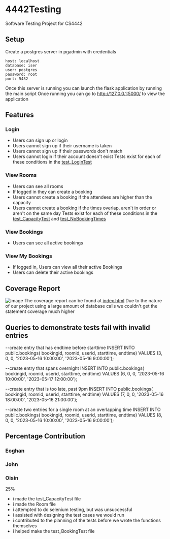# 4442Testing
Software Testing Project for CS4442

## Setup
Create a postgres server in pgadmin with credentials
```
host: localhost
database: iser
user: postgres
password: root
port: 5432
```
Once this server is running you can launch the flask application by running the main script
Once running you can go to http://127.0.0.1:5000/ to view the application

## Features
### Login
- Users can sign up or login
- Users cannot sign up if their username is taken
- Users cannot sign up if their passwords don't match
- Users cannot login if their account doesn't exist
Tests exist for each of these conditions in the [test_LoginTest](./main/tests/unit_tests/test_LoginTest.py)

### View Rooms
- Users can see all rooms
- If logged in they can create a booking
- Users cannot create a booking if the attendees are higher than the capacity
- Users cannot create a booking if the times overlap, aren't in order or aren't on the same day
Tests exist for each of these conditions in the [test_CapacityTest](./main/tests/unit_tests/test_CapacityTest.py) and [test_NoBookingTimes](./main/tests/unit_tests/test_NoBookingTimes.py)

### View Bookings
- Users can see all active bookings

### View My Bookings
- If logged in, Users can view all their active Bookings
- Users can delete their active bookings

## Coverage Report
![image](https://github.com/johnfoley14/4442Testing/assets/73548984/851abebb-ad1b-4aac-a9d8-4012d479d2f1)
The coverage report can be found at [index.html](htmlcov/index.html)
Due to the nature of our project using a large amount of database calls we couldn't get the statement coverage much higher

## Queries to demonstrate tests fail with invalid entries
--create entry that has endtime before starttime
INSERT INTO public.bookings(
	bookingid, roomid, userid, starttime, endtime)
	VALUES (3, 0, 0, '2023-05-16 10:00:00', '2023-05-16 9:00:00');

--create entry that spans overnight
INSERT INTO public.bookings(
	bookingid, roomid, userid, starttime, endtime)
	VALUES (6, 0, 0, '2023-05-16 10:00:00', '2023-05-17 12:00:00');

--create entry that is too late, past 9pm
INSERT INTO public.bookings(
	bookingid, roomid, userid, starttime, endtime)
	VALUES (7, 0, 0, '2023-05-16 18:00:00', '2023-05-16 21:00:00');

--create two entries for a single room at an overlapping time
INSERT INTO public.bookings(
	bookingid, roomid, userid, starttime, endtime)
	VALUES (8, 0, 0, '2023-05-16 10:00:00', '2023-05-16 9:00:00');

## Percentage Contribution
### Eoghan

### John

### Oisin
25%
- i made the test_CapacityTest file
- i made the Room file
- i attempted to do selenium testing, but was unsuccessful
- i assisted with designing the test cases we would run
- i contributed to the planning of the tests before we wrote the functions themselves
- i helped make the test_BookingTest file
